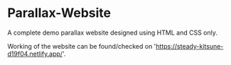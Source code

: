 # Parallax-Website
A complete demo parallax website designed using HTML and CSS only.

Working of the website can be found/checked on 'https://steady-kitsune-d19f04.netlify.app/'.
